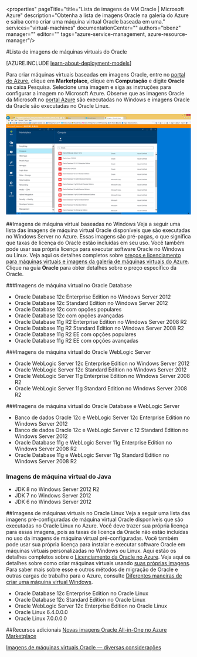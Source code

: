 <properties" pageTitle="title="Lista de imagens de VM Oracle | Microsoft Azure" description="Obtenha a lista de imagens Oracle na galeria do Azure e saiba como criar uma máquina virtual Oracle baseada em uma." services="virtual-machines" documentationCenter="" authors="bbenz" manager="" editor="" tags="azure-service-management, azure-resource-manager"/>

<tags
ms.service="virtual-machines"
ms.devlang="na"
ms.topic="article"
ms.tgt_pltfrm="vm-multiple"
ms.workload="infrastructure-services"
ms.date="06/22/2015"
ms.author="bbenz" />

#Lista de imagens de máquinas virtuais do Oracle

[AZURE.INCLUDE [learn-about-deployment-models](../../includes/learn-about-deployment-models-both-include.md)]


Para criar máquinas virtuais baseadas em imagens Oracle, entre no [portal do Azure](https://ms.portal.azure.com/), clique em **Marketplace**, clique em **Computação** e digite **Oracle** na caixa Pesquisa. Selecione uma imagem e siga as instruções para configurar a imagem no Microsoft Azure. Observe que as imagens Oracle da Microsoft no [portal Azure](https://ms.portal.azure.com/) são executadas no Windows e imagens Oracle da Oracle são executadas no Oracle Linux.

![](media/virtual-machines-oracle-list-oracle-virtual-machine-images/image1.png)

##Imagens de máquina virtual baseadas no Windows
Veja a seguir uma lista das imagens de máquina virtual Oracle disponíveis que são executadas no Windows Server no Azure. Essas imagens são pré-pagas, o que significa que taxas de licença do Oracle estão incluídas em seu uso. Você também pode usar sua própria licença para executar software Oracle no Windows ou Linux. Veja aqui os detalhes completos sobre [preços e licenciamento para máquinas virtuais e imagens da galeria de máquinas virtuais do Azure](http://azure.microsoft.com/pricing/details/virtual-machines/#oracle-software). Clique na guia **Oracle** para obter detalhes sobre o preço específico da Oracle.

###Imagens de máquina virtual no Oracle Database
- Oracle Database 12c Enterprise Edition no Windows Server 2012
- Oracle Database 12c Standard Edition no Windows Server 2012
- Oracle Database 12c com opções populares
- Oracle Database 12c com opções avançadas
- Oracle Database 11g R2 Enterprise Edition no Windows Server 2008 R2
- Oracle Database 11g R2 Standard Edition no Windows Server 2008 R2
- Oracle Database 11g R2 EE com opções populares
- Oracle Database 11g R2 EE com opções avançadas  

###Imagens de máquina virtual do Oracle WebLogic Server
- Oracle WebLogic Server 12c Enterprise Edition no Windows Server 2012
- Oracle WebLogic Server 12c Standard Edition no Windows Server 2012
- Oracle WebLogic Server 11g Enterprise Edition no Windows Server 2008 R2
- Oracle WebLogic Server 11g Standard Edition no Windows Server 2008 R2  

###Imagens de máquina virtual do Oracle Database e WebLogic Server  
- Banco de dados Oracle 12c e WebLogic Server 12c Enterprise Edition no Windows Server 2012
- Banco de dados Oracle 12c e WebLogic Server c 12 Standard Edition no Windows Server 2012
- Oracle Database 11g e WebLogic Server 11g Enterprise Edition no Windows Server 2008 R2
- Oracle Database 11g e WebLogic Server 11g Standard Edition no Windows Server 2008 R2

### Imagens de máquina virtual do Java
-	JDK 8 no Windows Server 2012 R2
-	JDK 7 no Windows Server 2012
-	JDK 6 no Windows Server 2012


##Imagens de máquinas virtuais no Oracle Linux
Veja a seguir uma lista das imagens pré-configuradas de máquina virtual Oracle disponíveis que são executadas no Oracle Linux no Azure. Você deve trazer sua própria licença para essas imagens, pois as taxas de licença da Oracle não estão incluídas no uso da imagens de máquina virtual pré-configuradas. Você também pode usar sua própria licença para instalar e executar software Oracle em máquinas virtuais personalizadas no Windows ou Linux. Aqui estão os detalhes completos sobre o [Licenciamento da Oracle no Azure](http://www.oracle.com/technetwork/topics/cloud/faq-1963009.html#support). Veja aqui os detalhes sobre como criar máquinas virtuais usando [suas próprias imagens](virtual-machines-create-upload-vhd-windows-server.md). Para saber mais sobre esse e outros métodos de migração de Oracle e outras cargas de trabalho para o Azure, consulte [Diferentes maneiras de criar uma máquina virtual Windows](virtual-machines-windows-choices-create-vm.md).

- Oracle Database 12c Enterprise Edition no Oracle Linux
- Oracle Database 12c Standard Edition no Oracle Linux
- Oracle WebLogic Server 12c Enterprise Edition no Oracle Linux
- Oracle Linux 6.4.0.0.0
- Oracle Linux 7.0.0.0.0

##Recursos adicionais
[Novas imagens Oracle All-in-One no Azure Marketplace](https://msopentech.com/blog/2015/02/19/new-one-oracle-images-azure-marketplace/)

[Imagens de máquinas virtuais Oracle — diversas considerações](#miscellaneous-considerations-for-oracle-virtual-machine-images-new-article)

<!---HONumber=AcomDC_1203_2015-->